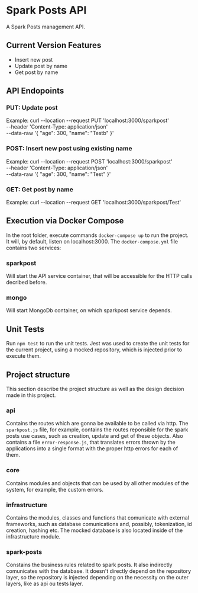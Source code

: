 # Spark Posts API
A Spark Posts management API.

## Current Version Features
- Insert new post
- Update post by name
- Get post by name

## API Endopoints

### PUT: Update post
Example:
curl --location --request PUT 'localhost:3000/sparkpost' \
--header 'Content-Type: application/json' \
--data-raw '{
    "age": 300,
    "name": "Testb"
}'

### POST: Insert new post using existing name
Example:
curl --location --request POST 'localhost:3000/sparkpost' \
--header 'Content-Type: application/json' \
--data-raw '{
    "age": 300,
    "name": "Test"
}'

### GET: Get post by name
Example:
curl --location --request GET 'localhost:3000/sparkpost/Test'

## Execution via Docker Compose
In the root folder, execute commands ```docker-compose up``` to run the project. It will, by default, listen on localhost:3000.
The ```docker-compose.yml``` file contains two services:
### sparkpost
Will start the API service container, that will be accessible for the HTTP calls decribed before.

### mongo
Will start MongoDb container, on which sparkpost service depends.

## Unit Tests
Run ```npm test``` to run the unit tests.
Jest was used to create the unit tests for the current project, using a mocked repository, which is injected prior to execute them.

## Project structure
This section describe the project structure as well as the design decision made in this project.

### api
Contains the routes which are gonna be available to be called via http.
The ```sparkpost.js``` file, for example, contains the routes reponsible for the spark posts use cases, such as creation, update and get of these objects.
Also contains a file ```error-response.js```, that translates errors thrown by the applications into a single format with the proper http errors for each of them.

### core
Contains modules and objects that can be used by all other modules of the system, for example, the custom errors.

### infrastructure
Contains the modules, classes and functions that comunicate with external frameworks, such as database comunications and, possibly, tokenization, id creation, hashing etc.
The mocked database is also located inside of the infrastructure module.

### spark-posts
Constains the business rules related to spark posts. It also indirectly comunicates with the database.
It doesn't directly depend on the repository layer, so the repository is injected depending on the necessity on the outer layers, like as api ou tests layer.